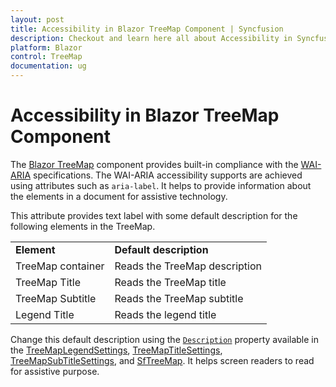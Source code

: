 ```yaml
---
layout: post
title: Accessibility in Blazor TreeMap Component | Syncfusion
description: Checkout and learn here all about Accessibility in Syncfusion Blazor TreeMap component and much more.
platform: Blazor
control: TreeMap
documentation: ug
---
```


# Accessibility in Blazor TreeMap Component

The [Blazor TreeMap](https://www.syncfusion.com/blazor-components/blazor-treemap) component provides built-in compliance with the [WAI-ARIA](https://www.w3.org/WAI/ARIA/apg/) specifications. The WAI-ARIA accessibility supports are achieved using attributes such as `aria-label`. It helps to provide information about the elements in a document for assistive technology.

This attribute provides text label with some default description for the following elements in the TreeMap.

<!-- markdownlint-disable MD033 -->
<table>
<tr>
<td><b>Element</b></td>
<td><b>Default description</b></td>
</tr>
<tr>
<td>TreeMap container</td>
<td>Reads the TreeMap description</td>
</tr>
<tr>
<td>TreeMap Title</td>
<td>Reads the TreeMap title</td>
</tr>
<tr>
<td>TreeMap Subtitle</td>
<td>Reads the TreeMap subtitle</td>
</tr>
<tr>
<td>Legend Title</td>
<td>Reads the legend title</td>
</tr>
</table>

Change this default description using the [`Description`](https://help.syncfusion.com/cr/blazor/Syncfusion.Blazor.TreeMap.SfTreeMap-1.html#Syncfusion_Blazor_TreeMap_SfTreeMap_1_Description) property available in the [TreeMapLegendSettings](hhttps://help.syncfusion.com/cr/blazor/Syncfusion.Blazor.TreeMap.TreeMapLegendSettings.html), [TreeMapTitleSettings](https://help.syncfusion.com/cr/blazor/Syncfusion.Blazor.TreeMap.TreeMapTitleSettings.html), [TreeMapSubTitleSettings](https://help.syncfusion.com/cr/blazor/Syncfusion.Blazor.TreeMap.TreeMapSubtitleSettings.html), and [SfTreeMap](https://help.syncfusion.com/cr/blazor/Syncfusion.Blazor.TreeMap.SfTreeMap-1.html#Syncfusion_Blazor_TreeMap_SfTreeMap_1__ctor). It helps screen readers to read for assistive purpose.
